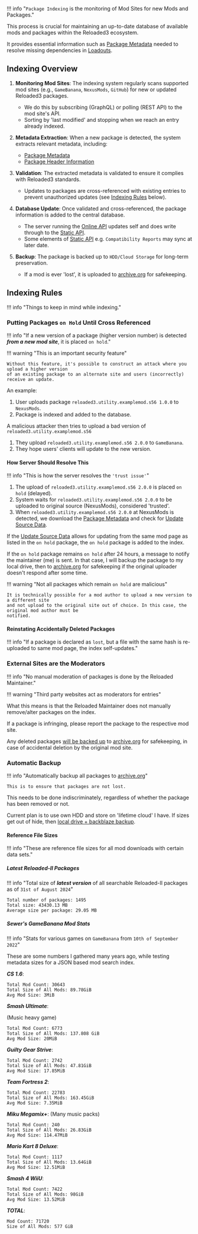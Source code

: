 !!! info "`Package Indexing` is the monitoring of Mod Sites for new Mods and Packages."

This process is crucial for maintaining an up-to-date database of available mods and packages within the Reloaded3 ecosystem.

It provides essential information such as [Package Metadata] needed to resolve missing dependencies in [Loadouts].

## Indexing Overview

1. **Monitoring Mod Sites**: The indexing system regularly scans supported mod sites (e.g., `GameBanana`, `NexusMods`, `GitHub`) for new or updated Reloaded3 packages.
    - We do this by subscribing (GraphQL) or polling (REST API) to the mod site's API.
    - Sorting by 'last modified' and stopping when we reach an entry already indexed.

2. **Metadata Extraction**: When a new package is detected, the system extracts relevant metadata, including:
    - [Package Metadata]
    - [Package Header Information]

3. **Validation**: The extracted metadata is validated to ensure it complies with Reloaded3 standards.
    - Updates to packages are cross-referenced with existing entries to prevent unauthorized updates (see [Indexing Rules][Indexing Rules] below).

4. **Database Update**: Once validated and cross-referenced, the package information is added to the central database.
    - The server running the [Online API] updates self and does write through to the [Static API].
    - Some elements of [Static API] e.g. `Compatibility Reports` may sync at later date.

5. **Backup**: The package is backed up to `HDD/Cloud Storage` for long-term preservation.
    - If a mod is ever 'lost', it is uploaded to [archive.org] for safekeeping.

## Indexing Rules

!!! info "Things to keep in mind while indexing."

### Putting Packages `on Hold` Until Cross Referenced

!!! info "If a new version of a package (higher version number) is detected ***from a new mod site***, it is placed `on hold`."

!!! warning "This is an important security feature"

    Without this feature, it's possible to construct an attack where you upload a higher version
    of an existing package to an alternate site and users (incorrectly) receive an update.

An example:

1. User uploads package `reloaded3.utility.examplemod.s56 1.0.0` to `NexusMods`.
2. Package is indexed and added to the database.

A malicious attacker then tries to upload a bad version of `reloaded3.utility.examplemod.s56`

1. They upload `reloaded3.utility.examplemod.s56 2.0.0` to `GameBanana`.
2. They hope users' clients will update to the new version.

#### How Server Should Resolve This

!!! info "This is how the server resolves the `'trust issue'`"

1. The upload of `reloaded3.utility.examplemod.s56 2.0.0` is placed `on hold` (delayed).
2. System waits for `reloaded3.utility.examplemod.s56 2.0.0` to be uploaded to original source (NexusMods), considered 'trusted'.
3. When `reloaded3.utility.examplemod.s56 2.0.0` at NexusMods is detected, we download the [Package Metadata] and check for [Update Source Data].

If the [Update Source Data] allows for updating from the same mod page as listed in the `on hold` package,
the `on hold` package is added to the index.

If the `on hold` package remains `on hold` after 24 hours, a message to notify the maintainer (me) is sent.
In that case, I will backup the package to my local drive, then to [archive.org] for safekeeping if
the original uploader doesn't respond after some time.

!!! warning "Not all packages which remain `on hold` are malicious"

    It is technically possible for a mod author to upload a new version to a different site
    and not upload to the original site out of choice. In this case, the original mod author must be
    notified.

#### Reinstating Accidentally Deleted Packages

!!! info "If a package is declared as `lost`, but a file with the same hash is re-uploaded to same mod page, the index self-updates."

<!-- TODO: Marking packages as 'lost -->

### External Sites are the Moderators

!!! info "No manual moderation of packages is done by the Reloaded Maintainer."

!!! warning "Third party websites act as moderators for entries"

What this means is that the Reloaded Maintainer does not manually remove/alter packages on the index.

If a package is infringing, please report the package to the respective mod site.

Any deleted packages [will be backed up](#automatic-backup) to [archive.org] for safekeeping, in case
of accidental deletion by the original mod site.

### Automatic Backup

!!! info "Automatically backup all packages to [archive.org]"

    This is to ensure that packages are not lost.

This needs to be done indiscriminately, regardless of whether the package has been removed or not.

Current plan is to use own HDD and store on 'lifetime cloud' I have.
If sizes get out of hide, then [local drive + backblaze backup][backblaze-cloud].

#### Reference File Sizes

!!! info "These are reference file sizes for all mod downloads with certain data sets."

##### Latest Reloaded-II Packages

!!! info "Total size of ***latest version*** of all searchable Reloaded-II packages as of `31st of August 2024`"

```
Total number of packages: 1495
Total size: 43430.13 MB
Average size per package: 29.05 MB
```

##### Sewer's GameBanana Mod Stats

!!! info "Stats for various games on `GameBanana` from `10th of September 2022`"

These are some numbers I gathered many years ago, while testing metadata sizes for a JSON
based mod search index.

***CS 1.6***:

```
Total Mod Count: 30643
Total Size of All Mods: 89.78GiB
Avg Mod Size: 3MiB
```

***Smash Ultimate***:

(Music heavy game)

```
Total Mod Count: 6773
Total Size of All Mods: 137.808 GiB
Avg Mod Size: 20MiB
```

***Guilty Gear Strive***:

```
Total Mod Count: 2742
Total Size of All Mods: 47.81GiB
Avg Mod Size: 17.85MiB
```

***Team Fortress 2***:

```
Total Mod Count: 22783
Total Size of All Mods: 163.45GiB
Avg Mod Size: 7.35MiB
```

***Miku Megamix+***:
(Many music packs)

```
Total Mod Count: 240
Total Size of All Mods: 26.83GiB
Avg Mod Size: 114.47MiB
```

***Mario Kart 8 Deluxe***:

```
Total Mod Count: 1117
Total Size of All Mods: 13.64GiB
Avg Mod Size: 12.51MiB
```

***Smash 4 WiiU***:

```
Total Mod Count: 7422
Total Size of All Mods: 98GiB
Avg Mod Size: 13.52MiB
```

***TOTAL***:

```
Mod Count: 71720
Size of All Mods: 577 GiB
```

<!-- TODO: More Details -->

[Loadouts]: ../../Server/Storage/Loadouts/About.md
[Package Metadata]: ./Online-API.md#package-metadata-batch
[archive.org]: https://archive.org
[Package Header Information]: ../../Server/Packaging/File-Format/Archive-User-Data-Format.md
[Indexing Rules]: #putting-packages-on-hold-until-cross-referenced
[Online API]: ./Online-API.md
[Static API]: ./Static-API.md
[Update Source Data]: ../../Server/Packaging/Package-Metadata.md#update-source-data
[backblaze-cloud]: https://www.backblaze.com/cloud-backup/pricing